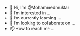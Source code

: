 - 👋 Hi, I’m @Mohammedmuktar
- 👀 I’m interested in ...
- 🌱 I’m currently learning ...
- 💞️ I’m looking to collaborate on ...
- 📫 How to reach me ...

<!---
Mohammedmuktar/Mohammedmuktar is a ✨ special ✨ repository because its `README.md` (this file) appears on your GitHub profile.
You can click the Preview link to take a look at your changes.
--->
